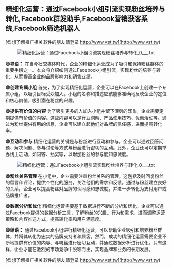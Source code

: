## **精细化运营：通过Facebook小组引流实现粉丝培养与转化,Facebook群发助手,Facebook营销获客系统,Facebook筛选机器人**

[😍想了解推广相关软件的朋友请登录 http://www.vst.tw](http://www.vst.tw)

 <center><img src="https://vst.tw/MP4/tuiguang/png/0.png" alt="精细化运营：通过Facebook小组引流实现粉丝培养与转化_0___.txt"></center>

**😄导语：**
在当今社交媒体时代，企业的精细化运营成为了吸引和保持粉丝群体的重要手段之一。本文将介绍如何通过Facebook小组引流，实现粉丝的培养与转化，从而提高企业的品牌影响力和销售业绩。

**😄创建专属小组**
首先，为了实现精细化运营，企业可以在Facebook上创建一个专属小组，以吸引目标受众加入。小组的名称和描述应该能够准确地反映企业的定位和核心价值，吸引潜在粉丝的兴趣。

**😄提供有价值的内容**
为了吸引更多的人加入小组并留下深刻的印象，企业需要定期提供有价值的内容。这些内容可以是行业洞察、产品使用技巧、优惠活动等。通过为粉丝提供有用的信息，企业可以建立起他们对品牌的信任感，进而提高转化率。

**😄互动和参与**
精细化运营的关键是与粉丝进行互动和参与。企业可以通过回答问题、解决问题、参与讨论等方式与粉丝进行密切的互动。此外，企业还可以定期举办线上活动，如问答、抽奖等，以增加粉丝的参与度和忠诚度。

 <center><img src="https://vst.tw/MP4/tuiguang/png/4.png" alt="精细化运营：通过Facebook小组引流实现粉丝培养与转化_0___.txt"></center>

**😄粉丝关系管理**
在小组中，企业需要注重粉丝关系的管理。这包括及时回复粉丝的留言和评论，提供个性化的服务，关注他们的需求和反馈。通过与粉丝建立良好的关系，企业可以提高粉丝对品牌的认同感和忠诚度，并进一步转化为支付用户或品牌推广者。

**😄数据分析和优化**
精细化运营需要基于数据进行不断的分析和优化。企业可以通过Facebook提供的数据分析工具，了解粉丝的兴趣、行为和需求，进而调整运营策略和内容推送方式，提高转化率和用户满意度。

**😄结语：**
通过Facebook小组进行精细化运营，可以帮助企业吸引和培养粉丝群体，并将其转化为忠实的品牌支持者和顾客。然而，成功的精细化运营需要企业不断地提供有价值的内容、与粉丝进行密切互动，并通过数据分析进行优化。只有这样，企业才能在激烈的市场竞争中脱颖而出，实现品牌和业务的长期发展。

[😍想了解推广相关软件的朋友请登录 http://www.vst.tw](http://www.vst.tw)




